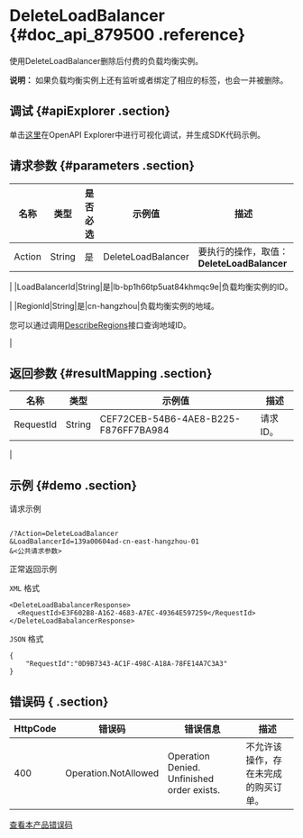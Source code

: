 # DeleteLoadBalancer {#doc_api_879500 .reference}

使用DeleteLoadBalancer删除后付费的负载均衡实例。

**说明：** 如果负载均衡实例上还有监听或者绑定了相应的标签，也会一并被删除。

## 调试 {#apiExplorer .section}

单击[这里](https://api.aliyun.com/#product=Slb&api=DeleteLoadBalancer)在OpenAPI Explorer中进行可视化调试，并生成SDK代码示例。

## 请求参数 {#parameters .section}

|名称|类型|是否必选|示例值|描述|
|--|--|----|---|--|
|Action|String|是|DeleteLoadBalancer|要执行的操作，取值：**DeleteLoadBalancer**

 |
|LoadBalancerId|String|是|lb-bp1h66tp5uat84khmqc9e|负载均衡实例的ID。

 |
|RegionId|String|是|cn-hangzhou|负载均衡实例的地域。

 您可以通过调用[DescribeRegions](~~27584~~)接口查询地域ID。

 |

## 返回参数 {#resultMapping .section}

|名称|类型|示例值|描述|
|--|--|---|--|
|RequestId|String|CEF72CEB-54B6-4AE8-B225-F876FF7BA984|请求ID。

 |

## 示例 {#demo .section}

请求示例

``` {#request_demo}

/?Action=DeleteLoadBalancer
&LoadBalancerId=139a00604ad-cn-east-hangzhou-01
&<公共请求参数>

```

正常返回示例

`XML` 格式

``` {#xml_return_success_demo}
<DeleteLoadBabalancerResponse>
  <RequestId>E3F602B8-A162-4683-A7EC-49364E597259</RequestId>
</DeleteLoadBabalancerResponse>

```

`JSON` 格式

``` {#json_return_success_demo}
{
	"RequestId":"0D9B7343-AC1F-498C-A18A-78FE14A7C3A3"
}
```

## 错误码 { .section}

|HttpCode|错误码|错误信息|描述|
|--------|---|----|--|
|400|Operation.NotAllowed|Operation Denied. Unfinished order exists.|不允许该操作，存在未完成的购买订单。|

[查看本产品错误码](https://error-center.aliyun.com/status/product/Slb)

